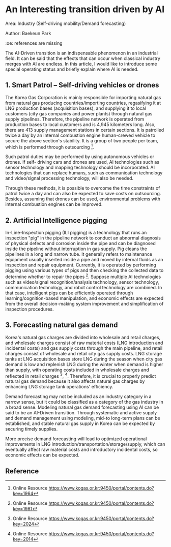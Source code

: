 # An Interesting transition driven by AI

Area: Industry (Self-driving mobility/Demand forecasting) 

Author: Baekeun Park

:oe: references are missing

The AI-Driven transition is an indispensable phenomenon in an
industrial field. It can be said that the effects that can occur when
classical industry merges with AI are endless. In this article, I
would like to introduce some special operating status and briefly
explain where AI is needed.

## 1. Smart Patrol – Self-driving vehicles or drones

The Korea Gas Corporation is mainly responsible for importing natural
gas from natural gas producing countries/importing countries,
regasifying it at LNG production bases (acquisition bases), and
supplying it to local customers (city gas companies and power plants)
through natural gas supply pipelines. Therefore, the pipeline network
is operated from production bases to local customers and is 4,945
kilometers long. Also, there are 413 supply management stations in
certain sections. It is patrolled twice a day by an internal
combustion engine human-crewed vehicle to secure the above section's
stability. It is a group of two people per team, which is performed
through outsourcing [^1].

Such patrol duties may be performed by using autonomous vehicles or
drones. If self- driving cars and drones are used, AI technologies
such as sensor technology and mapping technology should be
incorporated. AI technologies that can replace humans, such as
communication technology and video/signal processing technology, will
also be needed.
 
Through these methods, it is possible to overcome the time constraints
of patrol twice a day and can also be expected to save costs on
outsourcing. Besides, assuming that drones can be used, environmental
problems with internal combustion engines can be improved.

## 2. Artificial Intelligence pigging

In-Line-Inspection pigging (ILI pigging) is a technology that runs an
inspection "pig" in the pipeline network to conduct an abnormal
diagnosis of physical defects and corrosion inside the pipe and can be
diagnosed inside the pipeline without interruption in gas supply. Pig
cleans the pipelines in a long and narrow tube. It generally refers to
maintenance equipment usually inserted inside a pipe and moved by
internal fluids as an inspection and repair equipment. Currently, it
is operated by performing pigging using various types of pigs and then
checking the collected data to determine whether to repair the pipes [^2].
Suppose multiple AI technologies such as video/signal
recognition/analysis technology, sensor technology, communication
technology, and robot control technology are combined. In that case,
intelligent pigs can be efficiently operated through
learning/cognition-based manipulation, and economic effects are
expected from the overall decision-making system improvement and
simplification of inspection procedures.

## 3. Forecasting natural gas demand

Korea's natural gas charges are divided into wholesale and retail
charges, and wholesale charges consist of raw material costs (LNG
introduction and incidental costs) and gas supply costs through the main
pipeline, and retail charges consist of wholesale and retail city gas
supply costs. LNG storage tanks at LNG acquisition bases store LNG
during the season when city gas demand is low and replenish LNG during
the winter when demand is higher than supply, with operating costs
included in wholesale charges and reflected in retail charges [^3], [^4].
Therefore, it is crucial to properly predict natural gas demand
because it also affects natural gas charges by enhancing LNG storage
tank operations' efficiency.

Demand forecasting may not be included as an industry category in a
narrow sense, but it could be classified as a category of the gas
industry in a broad sense. Modeling natural gas demand forecasting
using AI can be said to be an AI-Driven transition. Through systematic
and active supply and demand management using modeling, mid-to
long-term plans can be established, and stable natural gas supply in
Korea can be expected by securing timely supplies.

More precise demand forecasting will lead to optimized operational
improvements in LNG introduction/transportation/storage/supply, which
can eventually affect raw material costs and introductory incidental
costs, so economic effects can be expected.

## Reference

[^1]: Online Resource https://www.kogas.or.kr:9450/portal/contents.do?key=1964

[^2]: Online Resource https://www.kogas.or.kr:9450/portal/contents.do?key=1981

[^3]: Online Resource https://www.kogas.or.kr:9450/portal/contents.do?key=2024

[^4]: Online Resource https://www.kogas.or.kr:9450/portal/contents.do?key=2014

